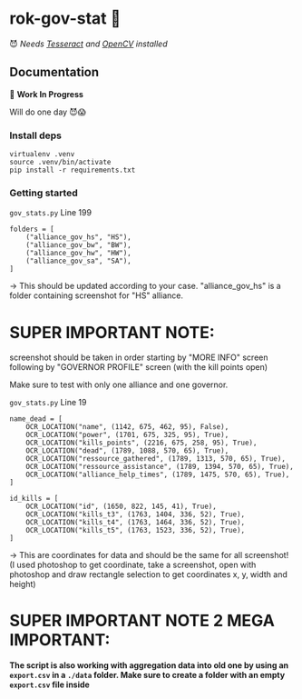 # rok-gov-stat 🚀

😈 *Needs [Tesseract](https://tesseract-ocr.github.io/tessdoc/#compiling-and-installation) and [OpenCV](https://opencv.org/) installed*

## Documentation

🚧 **Work In Progress**

Will do one day 😈😱

### Install deps

```
virtualenv .venv
source .venv/bin/activate
pip install -r requirements.txt
```

### Getting started

`gov_stats.py` Line 199

```
folders = [
    ("alliance_gov_hs", "HS"),
    ("alliance_gov_bw", "BW"),
    ("alliance_gov_hw", "HW"),
    ("alliance_gov_sa", "SA"),
]
```
-> This should be updated according to your case. "alliance_gov_hs" is a folder containing screenshot for "HS" alliance.

# SUPER IMPORTANT NOTE:
screenshot should be taken in order starting by "MORE INFO" screen following by "GOVERNOR PROFILE" screen (with the kill points open)

Make sure to test with only one alliance and one governor.

`gov_stats.py` Line 19
```
name_dead = [
    OCR_LOCATION("name", (1142, 675, 462, 95), False),
    OCR_LOCATION("power", (1701, 675, 325, 95), True),
    OCR_LOCATION("kills_points", (2216, 675, 258, 95), True),
    OCR_LOCATION("dead", (1789, 1088, 570, 65), True),
    OCR_LOCATION("ressource_gathered", (1789, 1313, 570, 65), True),
    OCR_LOCATION("ressource_assistance", (1789, 1394, 570, 65), True),
    OCR_LOCATION("alliance_help_times", (1789, 1475, 570, 65), True),
]

id_kills = [
    OCR_LOCATION("id", (1650, 822, 145, 41), True),
    OCR_LOCATION("kills_t3", (1763, 1404, 336, 52), True),
    OCR_LOCATION("kills_t4", (1763, 1464, 336, 52), True),
    OCR_LOCATION("kills_t5", (1763, 1523, 336, 52), True),
]
```
-> This are coordinates for data and should be the same for all screenshot!
(I used photoshop to get coordinate, take a screenshot, open with photoshop and draw rectangle selection to get coordinates x, y, width and height)


# SUPER IMPORTANT NOTE 2 MEGA IMPORTANT:

**The script is also working with aggregation data into old one by using an `export.csv` in a `./data` folder.
Make sure to create a folder with an empty `export.csv` file inside**
